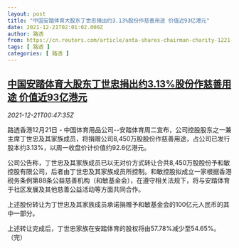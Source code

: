 ```yaml
---
layout: post
title: "中国安踏体育大股东丁世忠捐出约3.13%股份作慈善用途 价值近93亿港元"
date: 2021-12-21T02:01:02.000Z
author: 路透
from: https://cn.reuters.com/article/anta-shares-chairman-charity-1221-tues-idCNKBS2J002D
tags: [ 路透 ]
categories: [ 路透 ]
---
```

<!--1640052062000-->
[中国安踏体育大股东丁世忠捐出约3.13%股份作慈善用途 价值近93亿港元](https://cn.reuters.com/article/anta-shares-chairman-charity-1221-tues-idCNKBS2J002D)
------

<div>
<div><i>2021-12-21T00:47:35Z</i></div><p>路透香港12月21日 - 中国体育用品公司--安踏体育周二宣布，公司控股股东之一兼主席丁世忠及其家族成员，将捐赠公司8,450万股股份作慈善用途，占公司已发行股本约3.13%，以周一收盘价计价值约92.6亿港元。</p><p>公司公告称，丁世忠及其家族成员已以无对价方式转让合共8,450万股股份予和敏控股有限公司，后者由丁世忠及其家族成员所控制。和敏控股拟成立一家根据香港税务条例第88条公益慈善机构（和敏基金会），在遵守相关法规下，将与安踏体育于社区发展及其他慈善公益活动等方面共同合作。</p><p>上述股份转让为丁世忠及其家族成员承诺捐赠予和敏基金会的100亿元人民币的其中一部分。</p><p>上述转让完成后，丁世忠家族在安踏体育的股权将由57.78%减少至54.65%。（完）</p>
</div>
